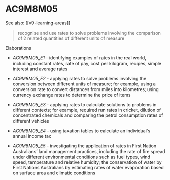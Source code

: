 
# AC9M8M05 

See also: [[v9-learning-areas]]

> recognise and use rates to solve problems involving the comparison of 2 related quantities of different units of measure

Elaborations


- _AC9M8M05_E1_ - identifying examples of rates in the real world, including constant rates, rate of pay, cost per kilogram, recipes, simple interest and average rates

- _AC9M8M05_E2_ - applying rates to solve problems involving the conversion between different units of measure; for example, using a conversion rate to convert distances from miles into kilometres; using currency exchange rates to determine the price of items

- _AC9M8M05_E3_ - applying rates to calculate solutions to problems in different contexts; for example, required run rates in cricket, dilution of concentrated chemicals and comparing the petrol consumption rates of different vehicles

- _AC9M8M05_E4_ - using taxation tables to calculate an individual's annual income tax

- _AC9M8M05_E5_ - investigating the application of rates in First Nation Australians’ land management practices, including the rate of fire spread under different environmental conditions such as fuel types, wind speed, temperature and relative humidity; the conservation of water by First Nations Australians by estimating rates of water evaporation based on surface area and climatic conditions
